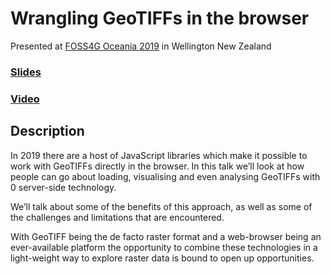 # Wrangling GeoTIFFs in the browser

Presented at [FOSS4G Oceania 2019](https://2019.foss4g-oceania.org/) in Wellington New Zealand
### [Slides](https://nf-s.github.io/foss4g-geotiff-pres/)

### [Video](https://www.youtube.com/watch?v=5-EOYUx2lgY)

## Description

In 2019 there are a host of JavaScript libraries which make it possible to work with GeoTIFFs directly in the browser. In this talk we’ll look at how people can go about loading, visualising and even analysing GeoTIFFs with 0 server-side technology.

We’ll talk about some of the benefits of this approach, as well as some of the challenges and limitations that are encountered.

With GeoTIFF being the de facto raster format and a web-browser being an ever-available platform the opportunity to combine these technologies in a light-weight way to explore raster data is bound to open up opportunities.


